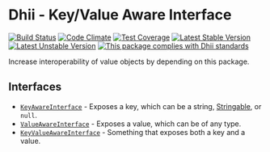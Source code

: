# Dhii - Key/Value Aware Interface
[![Build Status](https://travis-ci.org/Dhii/data-key-value-aware-interface.svg?branch=master)](https://travis-ci.org/Dhii/data-key-value-aware-interface)
[![Code Climate](https://codeclimate.com/github/Dhii/data-key-value-aware-interface/badges/gpa.svg)](https://codeclimate.com/github/Dhii/data-key-value-aware-interface)
[![Test Coverage](https://codeclimate.com/github/Dhii/data-key-value-aware-interface/badges/coverage.svg)](https://codeclimate.com/github/Dhii/data-key-value-aware-interface/coverage)
[![Latest Stable Version](https://poser.pugx.org/dhii/data-key-value-aware-interface/version)](https://packagist.org/packages/dhii/data-key-value-aware-interface)
[![Latest Unstable Version](https://poser.pugx.org/dhii/data-key-value-aware-interface/v/unstable)](https://packagist.org/packages/dhii/data-key-value-aware-interface)
[![This package complies with Dhii standards](https://img.shields.io/badge/Dhii-Compliant-green.svg?style=flat-square)][Dhii]

Increase interoperability of value objects by depending on this package.

[Dhii]: https://github.com/Dhii/dhii

## Interfaces
- [`KeyAwareInterface`] - Exposes a key, which can be a string, [Stringable][`StringableInterface`], or `null`.
- [`ValueAwareInterface`] - Exposes a value, which can be of any type.
- [`KeyValueAwareInterface`] - Something that exposes both a key and a value.

[`KeyAwareInterface`]:                  src/KeyAwareInterface.php
[`ValueAwareInterface`]:                src/ValueAwareInterface.php
[`KeyValueAwareInterface`]:             src/KeyValueAwareInterface.php

[`StringableInterface`]:                https://github.com/Dhii/stringable-interface/blob/develop/src/StringableInterface.php
